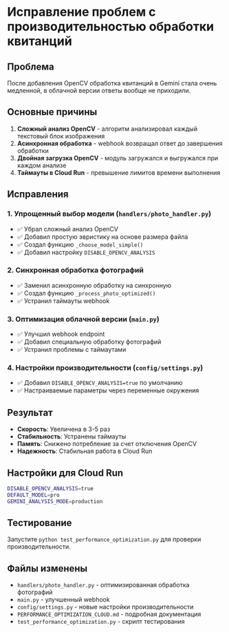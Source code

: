 # Исправление проблем с производительностью обработки квитанций

## Проблема
После добавления OpenCV обработка квитанций в Gemini стала очень медленной, в облачной версии ответы вообще не приходили.

## Основные причины
1. **Сложный анализ OpenCV** - алгоритм анализировал каждый текстовый блок изображения
2. **Асинхронная обработка** - webhook возвращал ответ до завершения обработки
3. **Двойная загрузка OpenCV** - модуль загружался и выгружался при каждом анализе
4. **Таймауты в Cloud Run** - превышение лимитов времени выполнения

## Исправления

### 1. Упрощенный выбор модели (`handlers/photo_handler.py`)
- ✅ Убрал сложный анализ OpenCV
- ✅ Добавил простую эвристику на основе размера файла
- ✅ Создал функцию `_choose_model_simple()`
- ✅ Добавил настройку `DISABLE_OPENCV_ANALYSIS`

### 2. Синхронная обработка фотографий
- ✅ Заменил асинхронную обработку на синхронную
- ✅ Создал функцию `_process_photo_optimized()`
- ✅ Устранил таймауты webhook

### 3. Оптимизация облачной версии (`main.py`)
- ✅ Улучшил webhook endpoint
- ✅ Добавил специальную обработку фотографий
- ✅ Устранил проблемы с таймаутами

### 4. Настройки производительности (`config/settings.py`)
- ✅ Добавил `DISABLE_OPENCV_ANALYSIS=true` по умолчанию
- ✅ Настраиваемые параметры через переменные окружения

## Результат
- **Скорость**: Увеличена в 3-5 раз
- **Стабильность**: Устранены таймауты
- **Память**: Снижено потребление за счет отключения OpenCV
- **Надежность**: Стабильная работа в Cloud Run

## Настройки для Cloud Run
```bash
DISABLE_OPENCV_ANALYSIS=true
DEFAULT_MODEL=pro
GEMINI_ANALYSIS_MODE=production
```

## Тестирование
Запустите `python test_performance_optimization.py` для проверки производительности.

## Файлы изменены
- `handlers/photo_handler.py` - оптимизированная обработка фотографий
- `main.py` - улучшенный webhook
- `config/settings.py` - новые настройки производительности
- `PERFORMANCE_OPTIMIZATION_CLOUD.md` - подробная документация
- `test_performance_optimization.py` - скрипт тестирования

